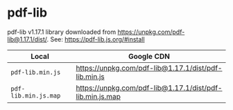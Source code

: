 pdf-lib
=======

pdf-lib v1.17.1 library downloaded from https://unpkg.com/pdf-lib@1.17.1/dist/. See: https://pdf-lib.js.org/#install

**Local**                   | **Google CDN**
----------------------------|-------------------------------------------------------------------
`pdf-lib.min.js`            | https://unpkg.com/pdf-lib@1.17.1/dist/pdf-lib.min.js
`pdf-lib.min.js.map`        | https://unpkg.com/pdf-lib@1.17.1/dist/pdf-lib.min.js.map